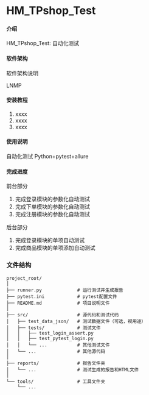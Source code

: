 # HM_TPshop_Test

#### 介绍
HM_TPshop_Test: 自动化测试

#### 软件架构
软件架构说明

LNMP

#### 安装教程

1.  xxxx
2.  xxxx
3.  xxxx

#### 使用说明
自动化测试
Python+pytest+allure

#### 完成进度

前台部分
1.  完成登录模块的参数化自动测试
2.  完成下单模块的参数化自动测试
3.  完成注册模块的参数化自动测试

后台部分
1.   完成登录模块的单项自动测试
2.   完成商品模块的单项添加自动测试



### 文件结构

```
project_root/
│
├── runner.py             # 运行测试并生成报告
├── pytest.ini            # pytest配置文件
├── README.md             # 项目说明文件
│
├── src/                  # 源代码和测试代码
│   ├── test_data_json/   # 测试数据文件（可选，视用途）
│   ├── tests/            # 测试文件
│   │   ├── test_login_assert.py
│   │   ├── test_pytest_login.py
│   │   └── ...           # 其他测试文件
│   └── ...               # 其他源代码
│
├── reports/              # 报告文件夹
│   └── ...               # 测试生成的报告和HTML文件
│
└── tools/                # 工具文件夹
    └── ...
